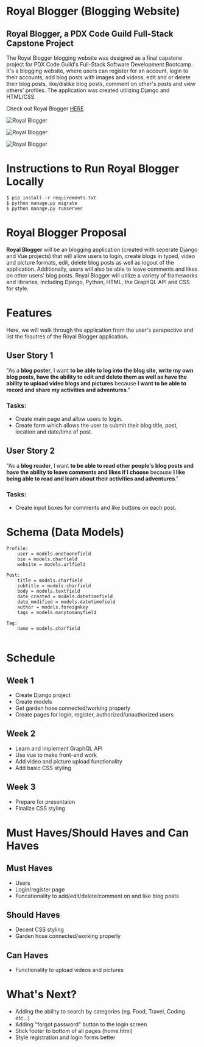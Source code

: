 # Royal Blogger (Blogging Website)

##  Royal Blogger, a PDX Code Guild Full-Stack Capstone Project

The Royal Blogger blogging website was designed as a final capstone project for PDX Code Guild's Full-Stack Software Development Bootcamp. It's a blogging website, where users can register for an account, login to their accounts, add blog posts with images and videos, edit and or delete their blog posts, like/dislike blog posts, comment on other's posts and view others' profiles. The application was created utilizing Django and HTML/CSS. 

Check out Royal Blogger [HERE](https://royal-blogger.herokuapp.com)

![Royal Blogger](https://github.com/dartchilders/Royal_Blogger/blob/main/RB%20Main%20Page.png)

![Royal Blogger](https://github.com/dartchilders/Royal_Blogger/blob/main/RB%20Blog%20Post%20Page.png)

![Royal Blogger](https://github.com/dartchilders/Royal_Blogger/blob/main/RB%20Profile%20Page.png)

# Instructions to Run Royal Blogger Locally

```
$ pip install -r requirements.txt
$ python manage.py migrate
$ python manage.py runserver
```

# Royal Blogger Proposal

**Royal Blogger** will be an blogging application (created with seperate Django and Vue projects) that will allow users to login, create blogs in typed, video and picture formats, edit, delete blog posts as well as logout of the application. Additionally, users will also be able to leave comments and likes on other users' blog posts. Royal Blogger will utilize a variety of frameworks and libraries, including Django, Python, HTML, the GraphQL API and CSS for style.

# Features

Here, we will walk through the application from the user's perspective and list the feautres of the Royal Blogger application.

## User Story 1

"As a **blog poster**, I want **to be able to log into the blog site, write my own blog posts, have the ability to edit and delete them as well as have the ability to upload video blogs and pictures** because **I want to be able to record and share my activities and adventures**."

### Tasks:

- Create main page and allow users to login.
- Create form which allows the user to submit their blog title, post, location and date/time of post.

## User Story 2

"As a **blog reader**, I want **to be able to read other people's blog posts and have the ability to leave comments and likes if I choose** because **I like being able to read and learn about their activities and adventures**."

### Tasks:

- Create input boxes for comments and like buttons on each post.

# Schema (Data Models)
```
Profile:
    user = models.onetoonefield
    bio = models.charfield
    website = models.urlfield
    
Post:
    title = models.charfield
    subtitle = models.charfield
    body = models.textfield
    date_created = models.datetimefield
    date_modified = models.datetimefield
    author = models.foreignkey
    tags = models.manytomanyfield
    
Tag:
    name = models.charfield
    
```
# Schedule

## Week 1
- Create Django project
- Create models
- Get garden hose connected/working properly
- Create pages for login, register, authorized/unauthorized users

## Week 2
- Learn and implement GraphQL API
- Use vue to make front-end work
- Add video and picture upload functionality
- Add basic CSS styling

## Week 3
- Prepare for presentaion
- Finalize CSS styling

# Must Haves/Should Haves and Can Haves

## Must Haves
- Users
- Login/register page
- Funcationality to add/edit/delete/comment on and like blog posts

## Should Haves
- Decent CSS styling
- Garden hose connected/working properly

## Can Haves
- Functionality to upload videos and pictures


# What's Next?
- Adding the ability to search by categories (eg. Food, Travel, Coding etc...)
- Adding "forgot password" button to the login screen
- Stick footer to bottom of all pages (home.html)
- Style registration and login forms better
